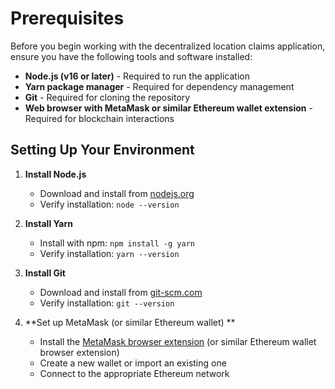 # Prerequisites

Before you begin working with the decentralized location claims application, ensure you have the following tools and software installed:

- **Node.js (v16 or later)** - Required to run the application
- **Yarn package manager** - Required for dependency management
- **Git** - Required for cloning the repository
- **Web browser with MetaMask or similar Ethereum wallet extension** - Required for blockchain interactions

## Setting Up Your Environment

1. **Install Node.js**
   - Download and install from [nodejs.org](https://nodejs.org/)
   - Verify installation: `node --version`

2. **Install Yarn**
   - Install with npm: `npm install -g yarn`
   - Verify installation: `yarn --version`

3. **Install Git**
   - Download and install from [git-scm.com](https://git-scm.com/downloads)
   - Verify installation: `git --version`

4. **Set up MetaMask (or similar Ethereum wallet) **
   - Install the [MetaMask browser extension](https://metamask.io/download/) (or similar Ethereum wallet browser extension)
   - Create a new wallet or import an existing one
   - Connect to the appropriate Ethereum network
